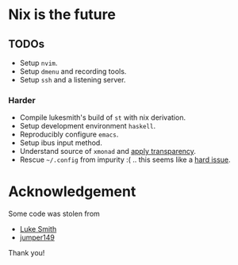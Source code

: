 # Nix is the future

## TODOs

+ Setup `nvim`.
+ Setup `dmenu` and recording tools.
+ Setup `ssh` and a listening server.

### Harder

+ Compile lukesmith's build of `st` with nix derivation.
+ Setup development environment `haskell`.
+ Reproducibly configure `emacs`.
+ Setup ibus input method.
+ Understand source of `xmonad` and [apply
  transparency](https://stackoverflow.com/questions/43998105/making-every-window-transparent-with-xmonad/43998106#43998106).
+ Rescue `~/.config` from impurity :( .. this seems like a [hard
  issue](https://github.com/rycee/home-manager/issues/257).

# Acknowledgement

Some code was stolen from

+ [Luke Smith](https://github.com/LukeSmithxyz/)
+ [jumper149](https://github.com/jumper149/)

Thank you!
